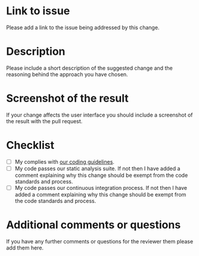 # Link to issue

Please add a link to the issue being addressed by this change.

# Description

Please include a short description of the suggested change and the reasoning behind the approach you have chosen.

# Screenshot of the result

If your change affects the user interface you should include a screenshot of the result with the pull request.

# Checklist

- [ ] My complies with [our coding guidelines](../docs/code_guidelines.md).
- [ ] My code passes our static analysis suite. If not then I have added a comment explaining why this change should be exempt from the code standards and process.
- [ ] My code passes our continuous integration process. If not then I have added a comment explaining why this change should be exempt from the code standards and process.

# Additional comments or questions

If you have any further comments or questions for the reviewer them please add them here.
